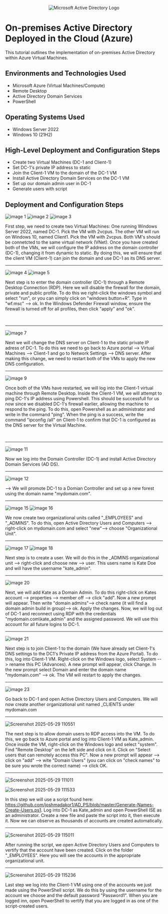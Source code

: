 <p align="center">
<img src="https://i.imgur.com/pU5A58S.png" alt="Microsoft Active Directory Logo"/>
</p>

<h1>On-premises Active Directory Deployed in the Cloud (Azure)</h1>
This tutorial outlines the implementation of on-premises Active Directory within Azure Virtual Machines.<br />


<h2>Environments and Technologies Used</h2>

- Microsoft Azure (Virtual Machines/Compute)
- Remote Desktop
- Active Directory Domain Services
- PowerShell

<h2>Operating Systems Used </h2>

- Windows Server 2022
- Windows 10 (21H2)

<h2>High-Level Deployment and Configuration Steps</h2>

- Create two Virtual Machines (DC-1 and Client-1)
- Set DC-1's private IP address to static
- Join the Client-1 VM to the domain of the DC-1 VM
- Install Active Directory Domain Services on the DC-1 VM
- Set up our domain admin user in DC-1
- Generate users with script


<h2>Deployment and Configuration Steps</h2>

<p>

![image 1](https://github.com/user-attachments/assets/505e55b3-712c-40ff-8f04-464a8ad203ce) ![image 2](https://github.com/user-attachments/assets/c679a690-617b-4257-85de-2e4100b54067) ![image 3](https://github.com/user-attachments/assets/e3596f2a-0ce6-4566-883c-f1cef5a889c4)







First step, we need to create two Virtual Machines: One running  Windows Server 2022, named DC-1. Pick the VM with 2vcpus. The other VM will run on Windows 10, named Client1. Pick the VM with 2vcpus. Both VM's should be connetcted to the same virtual network (VNet). 
Once you have created both of the VMs, we will configure the IP address on the domain controller (DC-1), changing it from dynamic to static. By doing this, we will ensure that the client VM (Client-1) can join the domain and use DC-1 as its DNS server.   

---


</p>
<p>
<p>
  
</p>
 
  ![image 4](https://github.com/user-attachments/assets/03f63707-045d-471e-adf6-478dfd56e17f) ![image 5](https://github.com/user-attachments/assets/7ccacb7e-b538-496b-bef1-565cfcd177c8)



Next step is to enter the domain controller (DC-1) through a Remote Desktop Connection (RDP). Here we will disable the firewall for the domain, private and public profile. To do this we right-click the windows symbol and select "run", or you can simply click on "windows button+R". Type in "wf.msc" --> ok. 
In the Windows Defender Firewall window, ensure the firewall is turned off for all profiles, then click "apply" and "ok".  
</p>
<br />

---

![image 7](https://github.com/user-attachments/assets/9891a7df-1d0b-4a7e-b891-577823663064)


Next we will change the DNS server on Client-1 to the static private IP adress of DC-1. To do this we need to go back to Azure portal --> Virtual Machines --> Client-1 and go to Network Settings --> DNS server. After making this change, we need to restart both of the VMs to apply the new DNS configuration. 
<p>

---
  
</p>

![image 9](https://github.com/user-attachments/assets/271b55bf-4286-40b7-a9d5-b8559ec02f75)


<p>
Once both of the VMs have restarted, we will log into the Client-1 virtual machine through Remote Desktop. Inside the Client-1 VM, we will attempt to ping DC-1's IP address using Powershell. This should be successfull for us now since we disabled DC-1's firewall earlier, allowing the machine to respond to the ping. To do this, open Powershell as an administrator and write in the command "ping". When the ping is a success, write the command "ipconfig /all" on Client-1 to confirm that DC-1 is configured as the DNS server for the Virtual Machine.  
</p>
<br />

---

<p>

![image 11](https://github.com/user-attachments/assets/7e5bccc6-0745-45a5-92ee-e2710954e236)

Now we log into the Domain Controller (DC-1) and install Active Directory Domain Services (AD DS). 

---

![image 12](https://github.com/user-attachments/assets/49c3174b-e1b3-4c18-8f4b-2c476b2f5ce6)

--> We will promote DC-1 to a Domian Controller and set up a new forest using the domain name "mydomain.com". 

---


![image 15](https://github.com/user-attachments/assets/9dfdcf9a-4643-4d19-b7e9-4e3ebaacd671)
![image 16](https://github.com/user-attachments/assets/ebb6caf0-b7e1-4f9e-8f60-282eea11663a)

We now create two organizational units called "_EMPLOYEES" and "_ADMINS". To do this, open Active Directory Users and Computers --> right-click on mydomain.com and select "new"--> choose "Organizational Unit". 

---


![image 17](https://github.com/user-attachments/assets/e7975006-ef6c-43ba-8f96-251ed537a1a3)
![image 18](https://github.com/user-attachments/assets/eadcc633-0799-48a4-a54b-8d3404ffdc60)

Next step is to create a user. We will do this in the _ADMINS organizational unit --> right-click and choose new --> user. This users name is Kate Doe and will have the username "kate_admin".


---

![image 20](https://github.com/user-attachments/assets/323682e5-b769-4cf5-9906-6f4b9fe5b242)

Next, we will add Kate as a Domain Admin. To do this right-click on Kates account --> properties --> member off --> click "add". Now a new prompt will appear. Then write "domain admins"--> check name (it will find a domain admin build in group)--> ok. Apply the changes.
Now, we will log out of DC-1 and reconnect using RDP with the credentials "mydomain.com\kate_admin" and the assigned password. We will use this account for all future logins to DC-1. 

---


![image 21](https://github.com/user-attachments/assets/376650cc-9448-4b11-9e74-367cf0fb871f)


Next step is to join Client-1 to the domain (We have already set Client-1's DNS settings to the DC1's Private IP address from the Azure Portal). To do this, log into Client-1 VM. Right-click on the Windows logo, select System --> rename this PC (Advances). A new prompt will appear, click Change. In the new prompt select Domain and enter the domain name "mydomain.com" --> ok. The VM will restart to apply the changes.

---


![image 23](https://github.com/user-attachments/assets/1e5cee8f-1397-431c-9a46-adf209dbc041)

Go back to DC-1 and open Active Directory Users and Computers. We will now create another organizational unit named _CLIENTS under mydomain.com

---

![Screenshot 2025-05-29 110551](https://github.com/user-attachments/assets/d5de3dfe-f145-4ec6-927c-7c0a95c09b5b)

The next step is to allow domain users to RDP access into the VM. To do this, we go back to Azure portal and log into Client-1 VM as Kate_admin. Once inside the VM, right-click on the Windows logo and select "system". Find "Remote Desktop" on the left side and click on it. Click on "Select users that can remotely access this PC". 
Now a new prompt will appear --> click on "add" --> wite "Domain Users" (you can click on "check names" to be sure you wrote the correct name) --> click OK. 

---


![Screenshot 2025-05-29 111011](https://github.com/user-attachments/assets/c1b9599d-d9b9-4b2f-bf18-1b5aafa9ea07)


![Screenshot 2025-05-29 111533](https://github.com/user-attachments/assets/b97e4d5c-d8ac-4283-b4a3-c306bf14375a)

In this step we will use a script found here: https://github.com/joshmadakor1/AD_PS/blob/master/Generate-Names-Create-Users.ps1. 
Log into DC-1 as Kate_admin and open PowerShell ISE as an administrator. Create a new file and paste the script into it, then execute it. Now we can observe as thousands of accounts are created automatically. 

---


![Screenshot 2025-05-29 115011](https://github.com/user-attachments/assets/63c43d02-700e-4c27-98f5-605c3f60bfe0)

After running the script, we open Active Directory Users and Computers to vertify that the account have been created. Click on the folder "_EMPLOYEES". Here you will see the accounts in the appropriate organizational unit. 

---


![Screenshot 2025-05-29 115236](https://github.com/user-attachments/assets/d2b507f0-6b08-4ec9-b115-63223da66b41)

Last step we log into the Client-1 VM using one of the accounts we just made using the PowerShell script. We do this by using the username for the account we choose and the default password "Password1". When you are logged inn, open PowerShell to vertify that you are logged in as one of the script-created users.

















</p>
<p>
  
</p>
<br />
